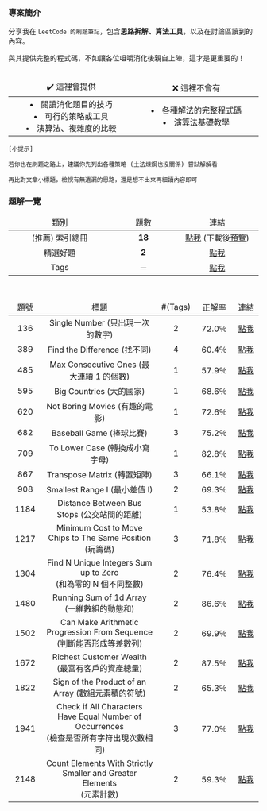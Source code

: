 ### 專案簡介

分享我在 `LeetCode 的刷題筆記`，包含**思路拆解、算法工具**，以及在討論區讀到的內容。

與其提供完整的程式碼，不如讓各位咀嚼消化後親自上陣，這才是更重要的！<br><br>

<table style="table-layout: fixed">
    <thead>
        <td align="center" width="300vmax">✔️ 這裡會提供</td>
        <td align="center" width="300vmax">❌ 這裡不會有</td>
    </thead>
    <tr>
				<td align="center">
						<li>閱讀消化題目的技巧</li>
						<li>可行的策略或工具</li>
						<li>演算法、複雜度的比較</li>
        </td>
        <td align="center">
            <li>各種解法的完整程式碼</li>
            <li>演算法基礎教學</li>
				</td>
    </tr>
</table>

```
[小提示]

若你也在刷題之路上，建議你先列出各種策略 (土法煉鋼也沒關係) 嘗試解解看

再比對文章小標題，檢視有無遺漏的思路，還是想不出來再細讀內容即可
```


### 題解一覽

<!-- 查詢方式 -->
<table style="table-layout: fixed">
    <thead>
        <td align="center" width="250vmax">類別</td>
        <td align="center" width="150vmax">題數</td>
        <td align="center" width="200vmax">連結</td>
    </thead>
    <tr>
        <td align="center">(推薦) 索引總冊</td>
        <td align="center"><b>18</b></td>
				<td align="center">
					<a href="https://github.com/Lynn19950915/LeetCode_King/blob/master/DoneList.htm">點我</a>
					(下載後<a href="http://htmlpreview.github.io/?https://github.com/Lynn19950915/LeetCode_King/blob/master/DoneList.htm">預覽</a>)
				</td>
    </tr>
    <tr>
        <td align="center">精選好題</td>
        <td align="center"><b>2</b></td>
        <td align="center"><a href="https://github.com/Lynn19950915/LeetCode_King/tree/master/Selection">點我</a></td>
    </tr>
    <tr>
        <td align="center">Tags</td>
        <td align="center">－</td>
        <td align="center"><a href="https://github.com/Lynn19950915/LeetCode_King/tree/master/Tags">點我</a></td>
    </tr>
</table><br>

<!-- 解題索引 -->
<table style="table-layout: fixed">
		<thead>
				<td align="center" width="75vmax">題號</td>
				<td align="center" width="475vmax">標題</td>
				<td align="center" width="85vmax">#(Tags)</td>
				<td align="center" width="85vmax">正解率</td>
				<td align="center" width="75vmax">連結</td>
    </thead>
		<tr>
        <td align="center">136</td>
        <td align="center">Single Number (只出現一次的數字)</td>
				<td align="center">2</td>
        <td align="center">72.0％</td>
        <td align="center"><a href="https://vocus.cc/article/657ffeb2fd89780001968389">點我</a></td>
    </tr>
		<tr>
        <td align="center">389</td>
        <td align="center">Find the Difference (找不同)</td>
				<td align="center">4</td>
        <td align="center">60.4％</td>
        <td align="center"><a href="https://vocus.cc/article/6512b3e9fd89780001dfc622">點我</a></td>
    </tr>
		<tr>
        <td align="center">485</td>
        <td align="center">Max Consecutive Ones (最大連續 1 的個數)</td>
				<td align="center">1</td>
        <td align="center">57.9％</td>
        <td align="center"><a href="https://vocus.cc/article/6549b288fd897800016a1301">點我</a></td>
    </tr>
		<tr>
        <td align="center">595</td>
        <td align="center">Big Countries (大的國家)</td>
				<td align="center">1</td>
        <td align="center">68.6％</td>
        <td align="center"><a href="https://vocus.cc/article/6529083afd8978000195aeb8">點我</a></td>
    </tr>
		<tr>
        <td align="center">620</td>
        <td align="center">Not Boring Movies (有趣的電影)</td>
				<td align="center">1</td>
        <td align="center">72.6％</td>
        <td align="center"><a href="https://vocus.cc/article/651ce036fd89780001a664a9">點我</a></td>
    </tr>
		<tr>
        <td align="center">682</td>
        <td align="center">Baseball Game (棒球比賽)</td>
				<td align="center">3</td>
        <td align="center">75.2％</td>
        <td align="center"><a href="https://vocus.cc/article/652df940fd89780001ae103a">點我</a></td>
    </tr>
		<tr>
        <td align="center">709</td>
        <td align="center">To Lower Case (轉換成小寫字母)</td>
				<td align="center">1</td>
        <td align="center">82.8％</td>
        <td align="center"><a href="https://vocus.cc/article/65129230fd89780001ddc557">點我</a></td>
    </tr>
		<tr>
        <td align="center">867</td>
        <td align="center">Transpose Matrix (轉置矩陣)</td>
				<td align="center">3</td>
        <td align="center">66.1％</td>
        <td align="center"><a href="https://vocus.cc/article/6551c224fd897800012eea4b">點我</a></td>
    </tr>
		<tr>
        <td align="center">908</td>
        <td align="center">Smallest Range I (最小差值 I)</td>
				<td align="center">2</td>
        <td align="center">69.3％</td>
        <td align="center"><a href="https://vocus.cc/article/6549ae08fd8978000169cba4">點我</a></td>
    </tr>
    <tr>
        <td align="center">1184</td>
        <td align="center">Distance Between Bus Stops (公交站間的距離)</td>
				<td align="center">1</td>
        <td align="center">53.8％</td>
        <td align="center"><a href="https://vocus.cc/article/650d3947fd89780001556c3d">點我</a></td>
    </tr>
		<tr>
        <td align="center">1217</td>
        <td align="center">Minimum Cost to Move Chips to The Same Position (玩籌碼)</td>
				<td align="center">3</td>
        <td align="center">71.8％</td>
        <td align="center"><a href="https://vocus.cc/article/6512802dfd89780001dccd52">點我</a></td>
    </tr>
		<tr>
        <td align="center">1304</td>
        <td align="center">Find N Unique Integers Sum up to Zero<br>(和為零的 N 個不同整數)</td>
				<td align="center">2</td>
        <td align="center">76.4％</td>
        <td align="center"><a href="https://vocus.cc/article/657d4a7cfd897800017c17af">點我</a></td>
    </tr>
		<tr>
        <td align="center">1480</td>
        <td align="center">Running Sum of 1d Array (一維數組的動態和)</td>
				<td align="center">2</td>
        <td align="center">86.6％</td>
        <td align="center"><a href="https://vocus.cc/article/6540a7dcfd897800010ffe93">點我</a></td>
    </tr>
		<tr>
        <td align="center">1502</td>
        <td align="center">Can Make Arithmetic Progression From Sequence<br>(判斷能否形成等差數列)</td>
				<td align="center">2</td>
        <td align="center">69.9％</td>
        <td align="center"><a href="https://vocus.cc/article/651fabacfd897800018ed512">點我</a></td>
    </tr>
		<tr>
        <td align="center">1672</td>
        <td align="center">Richest Customer Wealth (最富有客戶的資產總量)</td>
				<td align="center">2</td>
        <td align="center">87.5％</td>
        <td align="center"><a href="https://vocus.cc/article/6528e7b0fd8978000193c89f">點我</a></td>
    </tr>
		<tr>
        <td align="center">1822</td>
        <td align="center">Sign of the Product of an Array (數組元素積的符號)</td>
				<td align="center">2</td>
        <td align="center">65.3％</td>
        <td align="center"><a href="https://vocus.cc/article/6559c3b3fd89780001a12476">點我</a></td>
    </tr>
		<tr>
        <td align="center">1941</td>
        <td align="center">Check if All Characters Have Equal Number of Occurrences<br>(檢查是否所有字符出現次數相同)</td>
				<td align="center">3</td>
        <td align="center">77.0％</td>
        <td align="center"><a href="https://vocus.cc/article/6553292ffd897800013febd2">點我</a></td>
    </tr>
		<tr>
        <td align="center">2148</td>
        <td align="center">Count Elements With Strictly Smaller and Greater Elements<br>(元素計數)</td>
				<td align="center">2</td>
        <td align="center">59.3％</td>
        <td align="center"><a href="https://vocus.cc/article/652e59d3fd897800018ef808">點我</a></td>
    </tr>
</table>

